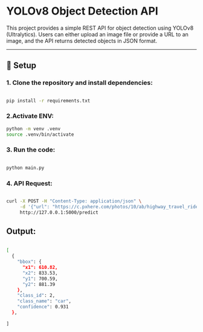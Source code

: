 # YOLOv8 Object Detection API

This project provides a simple REST API for object detection using YOLOv8 (Ultralytics). Users can either upload an image file or provide a URL to an image, and the API returns detected objects in JSON format.

---

## 🔧 Setup

### 1. Clone the repository and install dependencies:

```bash

pip install -r requirements.txt

```

### 2.Activate ENV:

```bash
python -m venv .venv
source .venv/bin/activate
```

### 3. Run the code:

```bash

python main.py

```

### 4. API Request:

```bash

curl -X POST -H "Content-Type: application/json" \
     -d '{"url": "https://c.pxhere.com/photos/10/ab/highway_travel_ride_reindeer_autos_traffic_vehicles_motor_vehicles_multi_track-1393510.jpg!d"}' \
     http://127.0.0.1:5000/predict

```

## Output:

```bash

[
  {
    "bbox": {
      "x1": 610.82,
      "x2": 833.53,
      "y1": 700.59,
      "y2": 881.39
    },
    "class_id": 2,
    "class_name": "car",
    "confidence": 0.931
  },
  
]

```

